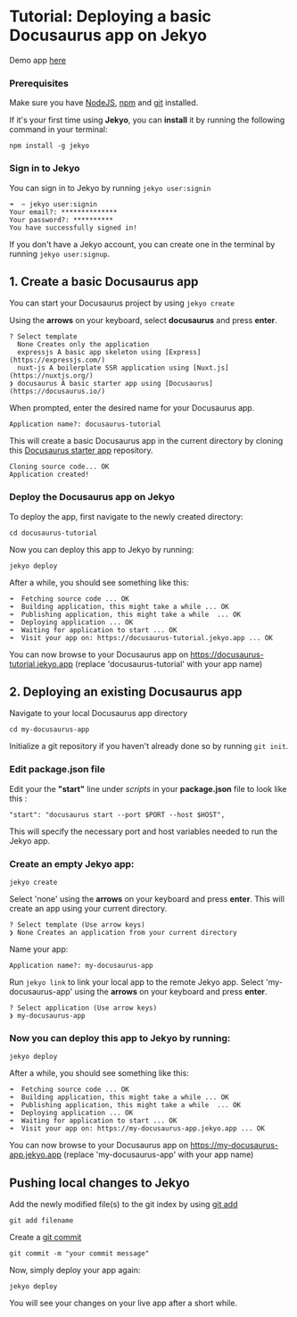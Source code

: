 # Tutorial: Deploying a basic Docusaurus app on Jekyo

Demo app [here](https://docusaurus-demo.jekyo.app/)

### Prerequisites

Make sure you have [NodeJS](https://nodejs.org/en/download/), [npm](https://docs.npmjs.com/downloading-and-installing-node-js-and-npm) and [git](https://github.com/git-guides/install-git) installed.

If it's your first time using **Jekyo**, you can **install** it by running the following command in your terminal:

`npm install -g jekyo`

### Sign in to Jekyo

You can sign in to Jekyo by running `jekyo user:signin`

```
➜  ~ jekyo user:signin 
Your email?: **************
Your password?: **********
You have successfully signed in!
```
If you don't have a Jekyo account, you can create one in the terminal by running `jekyo user:signup`. 

## 1. Create a basic Docusaurus app

You can start your Docusaurus project by using `jekyo create`

Using the **arrows** on your keyboard, select **docusaurus** and press **enter**.  
```
? Select template
  None Creates only the application
  expressjs A basic app skeleton using [Express](https://expressjs.com/)     
  nuxt-js A boilerplate SSR application using [Nuxt.js](https://nuxtjs.org/) 
❯ docusaurus A basic starter app using [Docusaurus](https://docusaurus.io/)
```
When prompted, enter the desired name for your Docusaurus app. 

`Application name?: docusaurus-tutorial`

This will create a basic Docusaurus app in the current directory by cloning this [Docusaurus starter app](https://github.com/jekyo/docusaurus-getting-started) repository.

```
Cloning source code... OK
Application created!
```

### Deploy the Docusaurus app on Jekyo

To deploy the app, first navigate to the newly created directory:

`cd docusaurus-tutorial`

Now you can deploy this app to Jekyo by running: 

`jekyo deploy`

After a while, you should see something like this:

```
➜  Fetching source code ... OK
➜  Building application, this might take a while ... OK
➜  Publishing application, this might take a while  ... OK
➜  Deploying application ... OK        
➜  Waiting for application to start ... OK
➜  Visit your app on: https://docusaurus-tutorial.jekyo.app ... OK
```

You can now browse to your Docusaurus app on https://docusaurus-tutorial.jekyo.app (replace 'docusaurus-tutorial' with your app name)

## 2. Deploying an existing Docusaurus app

Navigate to your local Docusaurus app directory

`cd my-docusaurus-app`

Initialize a git repository if you haven't already done so by running `git init`. 

### Edit package.json file

Edit your the **"start"** line under _scripts_ in your **package.json** file to look like this :

```
"start": "docusaurus start --port $PORT --host $HOST",
```
This will specify the necessary port and host variables needed to run the Jekyo app. 

### Create an empty Jekyo app:

`jekyo create` 

Select 'none' using the **arrows** on your keyboard and press **enter**. This will create an app using your current directory. 

```
? Select template (Use arrow keys)
❯ None Creates an application from your current directory
```

Name your app: 

`Application name?: my-docusaurus-app`

Run `jekyo link` to link your local app to the remote Jekyo app. Select 'my-docusaurus-app' using the **arrows** on your keyboard and press **enter**.

```
? Select application (Use arrow keys)
❯ my-docusaurus-app
```
### Now you can deploy this app to Jekyo by running: 

`jekyo deploy`

After a while, you should see something like this:

```
➜  Fetching source code ... OK
➜  Building application, this might take a while ... OK
➜  Publishing application, this might take a while  ... OK
➜  Deploying application ... OK        
➜  Waiting for application to start ... OK
➜  Visit your app on: https://my-docusaurus-app.jekyo.app ... OK
```

You can now browse to your Docusaurus app on https://my-docusaurus-app.jekyo.app (replace 'my-docusaurus-app' with your app name)

## Pushing local changes to Jekyo 

Add the newly modified file(s) to the git index by using [git add](https://www.atlassian.com/git/tutorials/saving-changes)

`git add filename`

Create a [git commit](https://github.com/git-guides/git-commit)

`git commit -m "your commit message"`

Now, simply deploy your app again:

`jekyo deploy`

You will see your changes on your live app after a short while. 